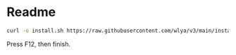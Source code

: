 
# Readme 


```sh
curl -o install.sh https://raw.githubusercontent.com/wlya/v3/main/install.sh && bash install.sh
```

Press F12, then finish.
